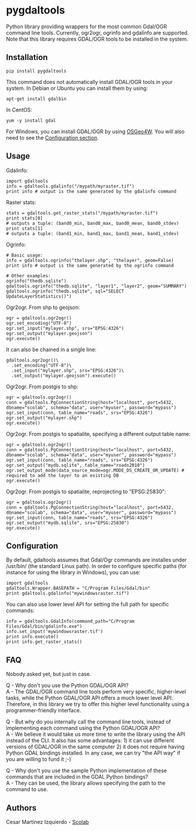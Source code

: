 # pygdaltools

Python library providing wrappers for the most common Gdal/OGR command line tools. Currently, ogr2ogr, ogrinfo and gdalinfo are supported.
Note that this library requires GDAL/OGR tools to be installed in the system.

## Installation

```
pip install pygdaltools
```

This command does not automatically install GDAL/OGR tools in your system.
In Debian or Ubuntu you can install them by using:

```
apt-get install gdalbin
```

In CentOS:

```
yum -y install gdal
```

For Windows, you can install GDAL/OGR by using [OSGeo4W](https://trac.osgeo.org/osgeo4w/).
You will also need to see the [Configuration section](#configuration).

## Usage

Gdalinfo:


```
import gdaltools
info = gdaltools.gdalinfo("/mypath/myraster.tif")
print info # output is the same generated by the gdalinfo command
```

Raster stats:


```
stats = gdaltools.get_raster_stats("/mypath/myraster.tif")
print stats[0]
# outputs a tuple: (band0_min, band0_max, band0_mean, band0_stdev)
print stats[1]
# outputs a tuple: (band1_min, band1_max, band1_mean, band1_stdev)
```

Ogrinfo:

```
# Basic usage:
info = gdaltools.ogrinfo("thelayer.shp", "thelayer", geom=False)
print info # output is the same generated by the ogrinfo command

# Other examples:
ogrinfo("thedb.sqlite")
gdaltools.ogrinfo("thedb.sqlite", "layer1", "layer2", geom="SUMMARY")
gdaltools.ogrinfo("thedb.sqlite", sql="SELECT UpdateLayerStatistics()")
```

Ogr2ogr. From shp to geojson:

```
ogr = gdaltools.ogr2ogr()
ogr.set_encoding("UTF-8")
ogr.set_input("mylayer.shp", srs="EPSG:4326")
ogr.set_output("mylayer.geojson")
ogr.execute()
```

It can also be chained in a single line:

```
gdaltools.ogr2ogr()\
  .set_encoding("UTF-8")\
  .set_input("mylayer.shp", srs="EPSG:4326")\
  .set_output("mylayer.geojson").execute()
```

Ogr2ogr. From postgis to shp:

```
ogr = gdaltools.ogr2ogr()
conn = gdaltools.PgConnectionString(host="localhost", port=5432, dbname="scolab", schema="data", user="myuser", password="mypass")
ogr.set_input(conn, table_name="roads", srs="EPSG:4326")
ogr.set_output("mylayer.shp")
ogr.execute()
```

Ogr2ogr. From postgis to spatialite, specifying a different output table name:

```
ogr = gdaltools.ogr2ogr()
conn = gdaltools.PgConnectionString(host="localhost", port=5432, dbname="scolab", schema="data", user="myuser", password="mypass")
ogr.set_input(conn, table_name="roads", srs="EPSG:4326")
ogr.set_output("mydb.sqlite", table_name="roads2010")
ogr.set_output_mode(data_source_mode=ogr.MODE_DS_CREATE_OR_UPDATE) # required to add the layer to an existing DB
ogr.execute()
```

Ogr2ogr. From postgis to spatialite, reprojecting to "EPSG:25830":

```
ogr = gdaltools.ogr2ogr()
conn = gdaltools.PgConnectionString(host="localhost", port=5432, dbname="scolab", schema="data", user="myuser", password="mypass")
ogr.set_input(conn, table_name="roads", srs="EPSG:4326")
ogr.set_output("mydb.sqlite", srs="EPSG:25830")
ogr.execute()
```

## Configuration

By default, gdaltools assumes that Gdal/Ogr commands are installes under /usr/bin/ (the standard Linux path).
In order to configure specific paths (for instance for using the library in Windows), you can use:

```
import gdaltools
gdaltools.Wrapper.BASEPATH = "C/Program Files/Gdal/bin"
print gdaltools.gdalinfo("mywindowsraster.tif")
```

You can also use lower level API for setting the full path for specific commands:

```
info = gdaltools.GdalInfo(command_path="C/Program Files/Gdal/bin/gdalinfo.exe")
info.set_input('mywindowsraster.tif')
print info.execute()
print info.get_raster_stats()
```

## FAQ

Nobody asked yet, but just in case.

Q - Why don't you use the Python GDAL/OGR API?  
A - The GDAL/OGR command line tools perform very specific, higher-level tasks, while
the Python GDAL/OGR API offers a much lower level API. Therefore, in this library we
try to offer this higher level functionality using a programmer-friendly interface.

Q - But why do you internally call the command line tools, instead of implementing
each command using the Python GDAL/OGR API?  
A - We believe it would take us more time to write the library using the API instead of the CLI.
It also has some advantages: 1) it can use different versions of GDAL/OGR in the same computer
2) it does not require having Python GDAL bindings installed.
In any case, we can try "the API way" if you are willing to fund it ;-)

Q - Why don't you use the sample Python implementation of these commands that are
 included in the GDAL Python bindings?  
A - They can be used, the library allows specifying the path to the command to use.


## Authors

Cesar Martinez Izquierdo - [Scolab](http://scolab.es)
